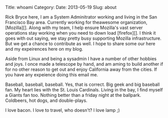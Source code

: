 Title: whoami
Category: 
Date: 2013-05-19
Slug: about

Rick Bryce here, I am a System Adminitrator working and living in the San Francisco Bay area.  Currently working for theawesome organization, [Mozilla][].  Along with my team, I help ensure Mozilla's vast server operations stay working when
you need to down load [firefox][]. I think it goes with out saying, we stay pretty busy supporting Mozilla infrastructure.  But we get a chance to contribute as well.  I hope to share some our here and my expeirences here on my blog.

Aside from Linux and being a sysadmin I have a number of other hobbies and joys.  I once made a telescope by hand, and
am aming to build another if for no other reason to get out and enjoy California away from the cities.  If you have any expeience doing this email me.

Baseball, baseball, baseball.  Yes, that is correct. Big geek and big baseball fan.  My heart lies with the St. Louis
Cardinals. Living in the bay, I find myself a Giants fan too.  Nothing better than a friday night at the ballpark.  Coldbeers, hot dogs, and double-plays. 

I love bacon. I love to travel, who doesn't? 
I love lamp ;) 



